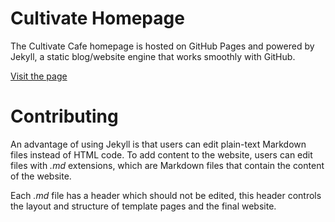 
# Cultivate Homepage

The Cultivate Cafe homepage is hosted on GitHub Pages and powered by Jekyll, a
static blog/website engine that works smoothly with GitHub.

[Visit the page](https://jknowles.github.io/cultivate-cafe/)

# Contributing

An advantage of using Jekyll is that users can edit plain-text Markdown
files instead of HTML code. To add content to the website, users can edit
files with *.md* extensions, which are Markdown files that contain the
content of the website.

Each *.md* file has a header which should not be edited, this header controls
the layout and structure of template pages and the final website.
